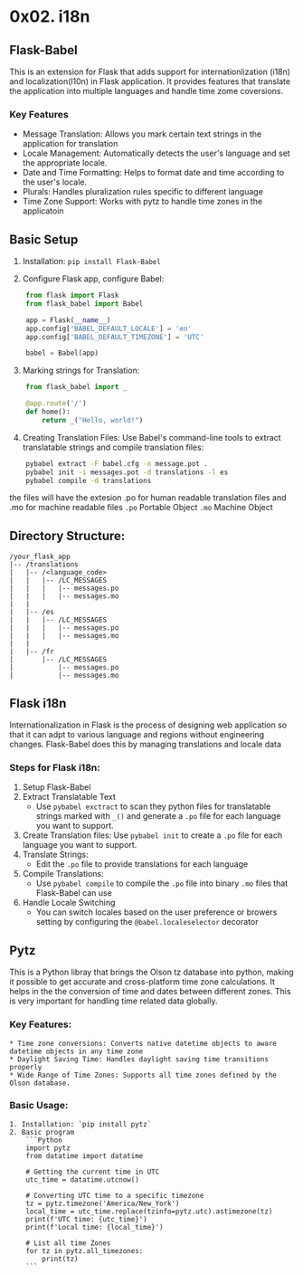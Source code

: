 # 0x02. i18n

## Flask-Babel
This is an extension for Flask that adds support for internationlization (i18n) and localization(l10n) in Flask application.
It provides features that translate the application into multiple languages and handle time zome coversions.
### Key Features
* Message Translation: Allows you mark certain text strings in the application for translation
* Locale Management: Automatically detects the user's language and set the appropriate locale.
* Date and Time Formatting: Helps to format date and time according to the user's locale.
* Plurals: Handles pluralization rules specific to different language
* Time Zone Support: Works with pytz to handle time zones in the applicatoin

## Basic Setup
1. Installation:
	`pip install Flask-Babel`

2. Configure Flask app, configure Babel:
```Python
	from flask import Flask
	from flask_babel import Babel

	app = Flask(__name__)
	app.config['BABEL_DEFAULT_LOCALE'] = 'en'
	app.config['BABEL_DEFAULT_TIMEZONE'] = 'UTC'

	babel = Babel(app)
```
3. Marking strings for Translation:
```Python
	from flask_babel import _

	@app.route('/')
	def home():
		return _("Hello, world!")
```

4. Creating Translation Files:
Use Babel's command-line tools to extract translatable strings and compile translation files:
```Bash
	pybabel extract -F babel.cfg -o message.pot .
	pybabel init -i messages.pot -d translations -l es
	pybabel compile -d translations
```
the files will have the extesion .po for human readable translation files and .mo for machine readable files
`.po` Portable Object
`.mo` Machine Object
## Directory Structure:
```
/your_flask_app
|-- /translations
|   |-- /<language_code>
|   |   |-- /LC_MESSAGES
|   |   |   |-- messages.po
|   |   |   |-- messages.mo
|   |
|   |-- /es
|   |   |-- /LC_MESSAGES
|   |   |   |-- messages.po
|   |   |   |-- messages.mo
|   |
|   |-- /fr
|       |-- /LC_MESSAGES
|           |-- messages.po
|           |-- messages.mo
```
## Flask i18n
Internationalization in Flask is the process of designing web application so that it can adpt to various language and regions without engineering changes. Flask-Babel does this by managing translations and locale data
### Steps for Flask i18n:
1. Setup Flask-Babel
2. Extract Translatable Text
	* Use `pybabel exctract` to scan they python files for translatable strings marked with `_()` and generate a `.po` file for each language you want to support.
3. Create Translation files:
	Use `pybabel init` to create a `.po` file for each language you want to support.
4. Translate Strings:
	* Edit the `.po` file to provide translations for each language
5. Compile Translations:
	* Use `pybabel compile` to compile the `.po` file into binary `.mo` files that Flask-Babel can use
6. Handle Locale Switching
	* You can switch locales based on the user preference or browers setting by configuring the `@babel.localeselector` decorator

## Pytz

This is a Python libray that brings the Olson tz database into python, making it possible to get accurate and cross-platform time zone calculations. It helps in the the conversion of time and dates between different zones. This is very important for handling time related data globally.
### Key Features:
	* Time zone conversions: Converts native datetime objects to aware datetime objects in any time zone
	* Daylight Saving Time: Handles daylight saving time transitions properly
	* Wide Range of Time Zones: Supports all time zones defined by the Olson database.

### Basic Usage:
	1. Installation: `pip install pytz`
	2. Basic program
		```Python
		import pytz
		from datatime import datatime

		# Getting the current time in UTC
		utc_time = datatime.utcnow()

		# Converting UTC time to a specific timezone
 		tz = pytz.timezone('America/New_York')
 		local_time = utc_time.replace(tzinfo=pytz.utc).astimezone(tz)
 		print(f'UTC time: {utc_time}')
 		print(f'Local time: {local_time}')

		# List all time Zones
		for tz in pytz.all_timezones:
			print(tz)
		```
